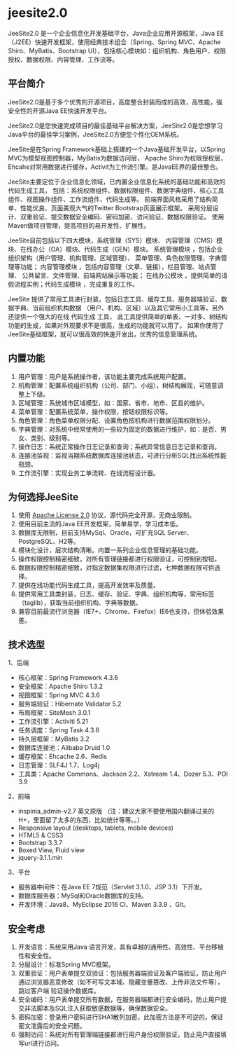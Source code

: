 # jeesite2.0
JeeSite2.0 是一个企业信息化开发基础平台，Java企业应用开源框架，Java EE（J2EE）快速开发框架，使用经典技术组合（Spring、Spring MVC、Apache Shiro、MyBatis、Bootstrap UI），包括核心模块如：组织机构、角色用户、权限授权、数据权限、内容管理、工作流等。 



## 平台简介
JeeSite2.0是基于多个优秀的开源项目，高度整合封装而成的高效，高性能，强安全性的开源Java EE快速开发平台。

JeeSite2.0是您快速完成项目的最佳基础平台解决方案，JeeSite2.0是您想学习Java平台的最佳学习案例，JeeSite2.0方便您个性化OEM系统。

JeeSite是在Spring Framework基础上搭建的一个Java基础开发平台，以Spring MVC为模型视图控制器，MyBatis为数据访问层， Apache Shiro为权限授权层，Ehcahe对常用数据进行缓存，Activit为工作流引擎。是JavaEE界的最佳整合。

JeeSite主要定位于企业信息化领域，已内置企业信息化系统的基础功能和高效的代码生成工具， 包括：系统权限组件、数据权限组件、数据字典组件、核心工具组件、视图操作组件、工作流组件、代码生成等。 前端界面风格采用了结构简单、性能优良、页面美观大气的Twitter Bootstrap页面展示框架。 采用分层设计、双重验证、提交数据安全编码、密码加密、访问验证、数据权限验证。 使用Maven做项目管理，提高项目的易开发性、扩展性。

JeeSite目前包括以下四大模块，系统管理（SYS）模块、 内容管理（CMS）模块、在线办公（OA）模块、代码生成（GEN）模块。 系统管理模块 ，包括企业组织架构（用户管理、机构管理、区域管理）、 菜单管理、角色权限管理、字典管理等功能； 内容管理模块 ，包括内容管理（文章、链接），栏目管理、站点管理、 公共留言、文件管理、前端网站展示等功能； 在线办公模块 ，提供简单的请假流程实例；代码生成模块 ，完成重复的工作。

JeeSite 提供了常用工具进行封装，包括日志工具、缓存工具、服务器端验证、数据字典、当前组织机构数据 （用户、机构、区域）以及其它常用小工具等。另外还提供一个强大的在线 代码生成 工具， 此工具提供简单的单表、一对多、树结构功能的生成，如果对外观要求不是很高，生成的功能就可以用了。 如果你使用了JeeSite基础框架，就可以很高效的快速开发出，优秀的信息管理系统。

## 内置功能
1.	用户管理：用户是系统操作者，该功能主要完成系统用户配置。
2.	机构管理：配置系统组织机构（公司、部门、小组），树结构展现，可随意调整上下级。
3.	区域管理：系统城市区域模型，如：国家、省市、地市、区县的维护。
4.	菜单管理：配置系统菜单，操作权限，按钮权限标识等。
5.	角色管理：角色菜单权限分配、设置角色按机构进行数据范围权限划分。
6.	字典管理：对系统中经常使用的一些较为固定的数据进行维护，如：是否、男女、类别、级别等。
7.	操作日志：系统正常操作日志记录和查询；系统异常信息日志记录和查询。
8.	连接池监视：监视当期系统数据库连接池状态，可进行分析SQL找出系统性能瓶颈。
9.	工作流引擎：实现业务工单流转、在线流程设计器。

## 为何选择JeeSite

1. 使用 [Apache License 2.0](http://www.apache.org/licenses/LICENSE-2.0) 协议，源代码完全开源，无商业限制。
2. 使用目前主流的Java EE开发框架，简单易学，学习成本低。
3. 数据库无限制，目前支持MySql、Oracle，可扩充SQL Server、PostgreSQL、H2等。
4. 模块化设计，层次结构清晰。内置一系列企业信息管理的基础功能。
5. 操作权限控制精密细致，对所有管理链接都进行权限验证，可控制到按钮。
6. 数据权限控制精密细致，对指定数据集权限进行过滤，七种数据权限可供选择。
7. 提供在线功能代码生成工具，提高开发效率及质量。
8. 提供常用工具类封装，日志、缓存、验证、字典、组织机构等，常用标签（taglib），获取当前组织机构、字典等数据。
9. 兼容目前最流行浏览器（IE7+、Chrome、Firefox）IE6也支持，但体验效果差。

## 技术选型

1、后端

* 核心框架：Spring Framework 4.3.6
* 安全框架：Apache Shiro 1.3.2
* 视图框架：Spring MVC 4.3.6
* 服务端验证：Hibernate Validator 5.2
* 布局框架：SiteMesh 3.0.1
* 工作流引擎：Activiti 5.21
* 任务调度：Spring Task 4.3.6
* 持久层框架：MyBatis 3.2
* 数据库连接池：Alibaba Druid 1.0
* 缓存框架：Ehcache 2.6、Redis
* 日志管理：SLF4J 1.7、Log4j
* 工具类：Apache Commons、Jackson 2.2、Xstream 1.4、Dozer 5.3、POI 3.9

2、前端

* inspinia_admin-v2.7 英文原版 （注：建议大家不要使用国内翻译过来的H+，里面留了太多的东西，比如统计等等。。）
* Responsive layout (desktops, tablets, mobile devices)
* HTML5 & CSS3
* Bootstrap 3.3.7
* Boxed View, Fluid view
* jquery-3.1.1.min



3、平台

* 服务器中间件：在Java EE 7规范（Servlet 3.1.0、JSP 3.1）下开发。
* 数据库服务器：MySql和Oracle数据库的支持。
* 开发环境：Java8、MyEclipse 2016 CI、Maven 3.3.9 、Git。

## 安全考虑

1. 开发语言：系统采用Java 语言开发，具有卓越的通用性、高效性、平台移植性和安全性。
2. 分层设计：标准Spring MVC框架。
3. 双重验证：用户表单提交双验证：包括服务器端验证及客户端验证，防止用户通过浏览器恶意修改（如不可写文本域、隐藏变量篡改、上传非法文件等），跳过客户端             验证操作数据库。
4. 安全编码：用户表单提交所有数据，在服务器端都进行安全编码，防止用户提交非法脚本及SQL注入获取敏感数据等，确保数据安全。
5. 密码加密：登录用户密码进行SHA1散列加密，此加密方法是不可逆的。保证密文泄露后的安全问题。
6. 强制访问：系统对所有管理端链接都进行用户身份权限验证，防止用户直接填写url进行访问。
